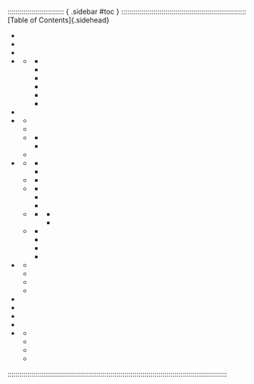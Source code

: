 :::::::::::::::::::::::::::: { .sidebar #toc } ::::::::::::::::::::::::::::::::::::::::::::::::::::::::::::::
[Table of Contents]{.sidehead}

- <a href="#what-you-need"></a>
- <a href="#a-system-introduction"></a>
- <a href="#credits"></a>
- <a href="#what-is-plurality"></a>
  - <a href="#more"></a>
    - <a href="#more-terms"></a>
    - <a href="#more-causes"></a>
    - <a href="#more-myths"></a>
    - <a href="#more-what"></a>
    - <a href="#more-etiquette"></a>
    - <a href="#more-ami"></a>
- <a href="#safety"></a>
- <a href="#setup"></a>
  - <a href="#setup-safely"></a>
  - <a href="#setup-setting"></a>
  - <a href="#setup-system"></a>
    - <a href="#setup-gender"></a>
    - <a href="#setup-memory"></a>
  - <a href="#setup-headmates"></a>
- <a href="#date"></a>
  - <a href="#date-scene"></a>
    - <a href="#date-front"></a>
    - <a href="#date-cofront"></a>
  - <a href="#date-date"></a>
    - <a href="#date-vest"></a>
  - <a href="#date-play"></a>
    - <a href="#date-cards"></a>
    - <a href="#date-mood"></a>
    - <a href="#date-switch"></a>
  - <a href="#date-outside"></a>
    - <a href="#date-npcs"></a>
      - <a href="#date-recurring"></a>
      - <a href="#date-maybe"></a>
  - <a href="#date-end"></a>
    - <a href="#date-fold"></a>
    - <a href="#date-lost"></a>
    - <a href="#date-cesoir"></a>
    - <a href="#date-second"></a>
- <a href="#wrap"></a>
  - <a href="#wrap-after"></a>
  - <a href="#wrap-discuss"></a>
  - <a href="#wrap-next"></a>
  - <a href="#wrap-wait"></a>
- <a href="#variant"></a>
- <a href="#lexicon"></a>
- <a href="#resources"></a>
- <a href="#anchor-license"></a>
- <a href="#sheets"></a>
  - <a href="#sheet-system"></a>
  - <a href="#sheet-date"></a>
  - <a href="#sheet-headmate"></a>
  - <a href="#sheet-reference"></a>

:::::::::::::::::::::::::::::::::::::::::::::::::::::::::::::::::::::::::::::::::::::::::::::::::::::::::::::
